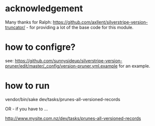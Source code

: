 # acknowledgement

Many thanks for Ralph: https://github.com/axllent/silverstripe-version-truncator/ - for providing a lot of the base code for this module.

# how to configre?

see: https://github.com/sunnysideup/silverstripe-version-pruner/edit/master/_config/version-pruner.yml.example for an example.

# how to run

vendor/bin/sake dev/tasks/prunes-all-versioned-records

OR - if you have to ...

http://www.mysite.com.nz/dev/tasks/prunes-all-versioned-records
